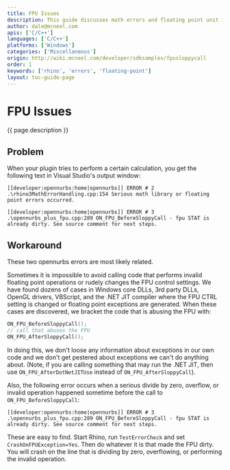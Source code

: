 ```yaml
---
title: FPU Issues
description: This guide discusses math errors and floating point unit issues.
author: dale@mcneel.com
apis: ['C/C++']
languages: ['C/C++']
platforms: ['Windows']
categories: ['Miscellaneous']
origin: http://wiki.mcneel.com/developer/sdksamples/fpusloppycall
order: 1
keywords: ['rhino', 'errors', 'floating-point']
layout: toc-guide-page
---
```


# FPU Issues

{{ page.description }}

## Problem

When your plugin tries to perform a certain calculation, you get the following text in Visual Studio's output window:

```
[[developer:opennurbs:home|opennurbs]] ERROR # 2 .\rhino3MathErrorHandling.cpp:154 Serious math library or floating point errors occurred.

[[developer:opennurbs:home|opennurbs]] ERROR # 3 .\opennurbs_plus_fpu.cpp:289 ON_FPU_BeforeSloppyCall - fpu STAT is already dirty. See source comment for next steps.
```

## Workaround

These two opennurbs errors are most likely related.

Sometimes it is impossible to avoid calling code that performs invalid floating point operations or rudely changes the FPU control settings.  We have found dozens of cases in Windows core DLLs, 3rd party DLLs, OpenGL drivers, VBScript, and the .NET JIT compiler where the FPU CTRL setting is changed or floating point exceptions are generated.  When these cases are discovered, we bracket the code that is abusing the FPU with:

```cpp
ON_FPU_BeforeSloppyCall();
// call that abuses the FPU
ON_FPU_AfterSloppyCall();
```

In doing this, we don't loose any information about exceptions in our own code and we don't get pestered about exceptions we can't do anything about.  (Note, if you are calling something that may run the .NET JIT, then use `ON_FPU_AfterDotNetJITUse` instead of `ON_FPU_AfterSloppyCall`).

Also, the following error occurs when a serious divide by zero, overflow, or invalid operation happened sometime before the call to `ON_FPU_BeforeSloppyCall`:

```
[[developer:opennurbs:home|opennurbs]] ERROR # 3 .\opennurbs_plus_fpu.cpp:289 ON_FPU_BeforeSloppyCall - fpu STAT is already dirty. See source comment for next steps.
```

These are easy to find.  Start Rhino, run `TestErrorCheck` and set `CrashOnFPUException=Yes`.  Then do whatever it is that made the FPU dirty.  You will crash on the line that is dividing by zero, overflowing, or performing the invalid operation.
